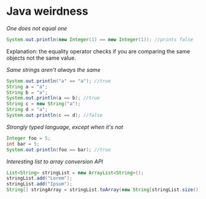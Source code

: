 # Java weirdness

_One does not equal one_

```java
System.out.println(new Integer(1) == new Integer(1)); //prints false
```

Explanation: the equality operator checks if you are comparing the same objects not the same value.

_Same strings aren't always the same_

```java
System.out.println("a" == "a"); //true
String a = "a";
String b = "a";
System.out.println(a == b); //true
String c = new String("a");
String d = "a";
System.out.println(c == d); //false
```

_Strongly typed language, except when it's not_

```java
Integer foo = 5;
int bar = 5;
System.out.println(foo == bar); //true
```

_Interesting list to array conversion API_

```java
List<String> stringList = new ArrayList<String>();
stringList.add("Lorem");
stringList.add("Ipsum");
String[] stringArray = stringList.toArray(new String[stringList.size()]);
```
